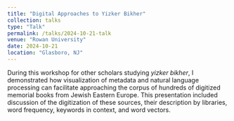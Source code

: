```yaml
---
title: "Digital Approaches to Yizker Bikher"
collection: talks
type: "Talk"
permalink: /talks/2024-10-21-talk
venue: "Rowan University"
date: 2024-10-21
location: "Glasboro, NJ"
---
```


During this workshop for other scholars studying *yizker bikher*, I demonstrated how visualization of metadata and natural language processing can facilitate approaching the corpus of hundreds of digitized memorial books from Jewish Eastern Europe. This presentation included discussion of the digitization of these sources, their description by libraries, word frequency, keywords in context, and word vectors. 
